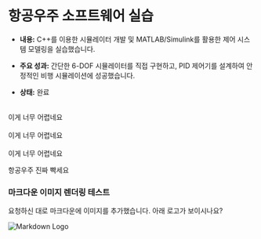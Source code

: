 # 항공우주 소프트웨어 실습

- **내용:** C++를 이용한 시뮬레이터 개발 및 MATLAB/Simulink를 활용한 제어 시스템 모델링을 실습했습니다.

- **주요 성과:** 간단한 6-DOF 시뮬레이터를 직접 구현하고, PID 제어기를 설계하여 안정적인 비행 시뮬레이션에 성공했습니다.

- **상태:** 완료



<br />
이게 너무 어렵네요
<br />

<br />
이게 너무 어렵네요
<br />
<br />
이게 너무 어렵네요
<br />



항공우주 진짜 빡세요


### 마크다운 이미지 렌더링 테스트

요청하신 대로 마크다운에 이미지를 추가했습니다. 아래 로고가 보이시나요?

![Markdown Logo](https://upload.wikimedia.org/wikipedia/commons/thumb/4/48/Markdown-mark.svg/200px-Markdown-mark.svg.png)
